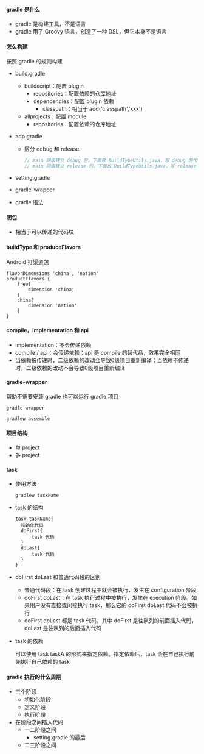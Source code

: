 #### gradle 是什么

- gradle 是构建工具，不是语言
- gradle 用了 Groovy 语言，创造了一种 DSL，但它本身不是语言

#### 怎么构建

按照 gradle 的规则构建

- build.gradle

  - buildscript：配置 plugin
    - repositories：配置依赖的仓库地址
    - dependencies：配置 plugin 依赖
      - classpath：相当于 add('classpath','xxx')
  - allprojects：配置 module
    - repositories：配置依赖的仓库地址

- app.gradle

  - 区分 debug 和 release

    ```java
    // main 同级建立 debug 包，下面放 BuildTypeUtils.java，写 debug 的代码
    // main 同级建立 release 包，下面放 BuildTypeUtils.java，写 release 的代码
    ```

- setting.gradle

- gradle-wrapper

- gradle 语法 

#### 闭包

- 相当于可以传递的代码块

#### buildType 和 produceFlavors

Android 打渠道包

```
flavorDimensions 'china', 'nation'
productFlavors {
	free{
		dimension 'china'
	}
	china{
		dimension 'nation'
	}
}
```

#### compile，implementation 和 api

- implementation：不会传递依赖
- compile / api：会传递依赖；api 是 compile 的替代品，效果完全相同
- 当依赖被传递时，二级依赖的改动会导致0级项目重新编译；当依赖不传递时，二级依赖的改动不会导致0级项目重新编译

#### gradle-wrapper

帮助不需要安装 gradle 也可以运行 gradle 项目

```
gradle wrapper

gradlew assemble
```

#### 项目结构

- 单 project
- 多 project

#### task

- 使用方法

  ```
  gradlew taskName
  ```

- task 的结构

  ```
  task taskName{
  	初始化代码
  	doFirst{
  		task 代码
  	}
  	doLast{
  		task 代码
  	}
  }
  ```

- doFirst doLast 和普通代码段的区别

  - 普通代码段：在 task 创建过程中就会被执行，发生在 configuration 阶段
  - doFirst doLast：在 task 执行过程中被执行，发生在 execution 阶段。如果用户没有直接或间接执行 task，那么它的 doFirst doLast 代码不会被执行
  - doFirst doLast 都是 task 代码，其中 doFirst 是往队列的前面插入代码，doLast 是往队列的后面插入代码

- task 的依赖

  可以使用 task taskA 的形式来指定依赖。指定依赖后，task 会在自己执行前先执行自己依赖的 task 

#### gradle 执行的什么周期

- 三个阶段
  - 初始化阶段
  - 定义阶段
  - 执行阶段
- 在阶段之间插入代码
  - 一二阶段之间
    - setting.gradle 的最后
  - 二三阶段之间



